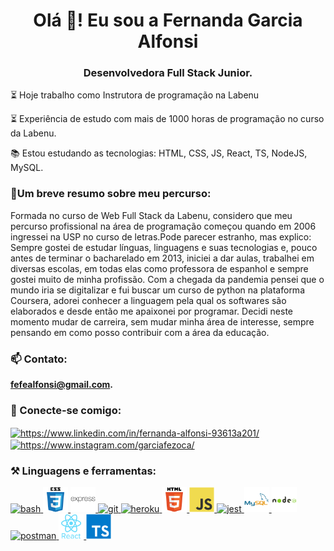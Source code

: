 <h1 align="center">Olá 👋! Eu sou a Fernanda Garcia Alfonsi</h1>
<h3 align="center">Desenvolvedora Full Stack Junior.</h3>

<p>⏳ Hoje trabalho como Instrutora de programação na Labenu<p>
<p>⏳ Experiência de estudo com mais de 1000 horas  de programação no curso da Labenu.<p>
<p>📚 Estou estudando as tecnologias: HTML, CSS, JS, React, TS, NodeJS, MySQL.<p>
  
  
<h3> 🚀Um breve resumo sobre meu percurso:</h3>


Formada no curso de Web Full Stack da Labenu, considero que meu percurso profissional na área de programação começou quando em 2006 ingressei na USP no curso de letras.Pode parecer estranho, mas explico: Sempre gostei de estudar línguas, linguagens e suas tecnologias e, pouco antes de terminar o bacharelado em 2013, iniciei a dar aulas, trabalhei em diversas escolas, em todas elas como professora de espanhol e sempre gostei muito de minha profissão. Com a chegada da pandemia pensei que o mundo iria se digitalizar e fui buscar um curso de python na plataforma Coursera,  adorei conhecer a  linguagem pela qual os softwares são elaborados e desde então me apaixonei por programar. Decidi neste momento mudar de carreira, sem mudar minha área de interesse, sempre pensando em como posso contribuir com a área da educação.


### 📫 Contato:
 **fefealfonsi@gmail.com.**

<h3 align="left"> 🧩 Conecte-se comigo:</h3>
<p align="left">
<a href="https://linkedin.com/in/https://www.linkedin.com/in/fernanda-alfonsi-93613a201/" target="blank"><img align="center" src="https://cdn.jsdelivr.net/npm/simple-icons@3.0.1/icons/linkedin.svg" alt="https://www.linkedin.com/in/fernanda-alfonsi-93613a201/" height="30" width="40" /></a>
<a href="https://instagram.com/https://www.instagram.com/garciafezoca/" target="blank"><img align="center" src="https://cdn.jsdelivr.net/npm/simple-icons@3.0.1/icons/instagram.svg" alt="https://www.instagram.com/garciafezoca/" height="30" width="40" /></a>
</p>

<h3 align="left">⚒️ Linguagens e ferramentas:</h3>
<p align="left"> <a href="https://www.gnu.org/software/bash/" target="_blank"> <img src="https://www.vectorlogo.zone/logos/gnu_bash/gnu_bash-icon.svg" alt="bash" width="40" height="40"/> </a> <a href="https://www.w3schools.com/css/" target="_blank"> <img src="https://raw.githubusercontent.com/devicons/devicon/master/icons/css3/css3-original-wordmark.svg" alt="css3" width="40" height="40"/> </a> <a href="https://expressjs.com" target="_blank"> <img src="https://raw.githubusercontent.com/devicons/devicon/master/icons/express/express-original-wordmark.svg" alt="express" width="40" height="40"/> </a> <a href="https://git-scm.com/" target="_blank"> <img src="https://www.vectorlogo.zone/logos/git-scm/git-scm-icon.svg" alt="git" width="40" height="40"/> </a> <a href="https://heroku.com" target="_blank"> <img src="https://www.vectorlogo.zone/logos/heroku/heroku-icon.svg" alt="heroku" width="40" height="40"/> </a> <a href="https://www.w3.org/html/" target="_blank"> <img src="https://raw.githubusercontent.com/devicons/devicon/master/icons/html5/html5-original-wordmark.svg" alt="html5" width="40" height="40"/> </a> <a href="https://developer.mozilla.org/en-US/docs/Web/JavaScript" target="_blank"> <img src="https://raw.githubusercontent.com/devicons/devicon/master/icons/javascript/javascript-original.svg" alt="javascript" width="40" height="40"/> </a> <a href="https://jestjs.io" target="_blank"> <img src="https://www.vectorlogo.zone/logos/jestjsio/jestjsio-icon.svg" alt="jest" width="40" height="40"/> </a> <a href="https://www.mysql.com/" target="_blank"> <img src="https://raw.githubusercontent.com/devicons/devicon/master/icons/mysql/mysql-original-wordmark.svg" alt="mysql" width="40" height="40"/> </a> <a href="https://nodejs.org" target="_blank"> <img src="https://raw.githubusercontent.com/devicons/devicon/master/icons/nodejs/nodejs-original-wordmark.svg" alt="nodejs" width="40" height="40"/> </a> <a href="https://postman.com" target="_blank"> <img src="https://www.vectorlogo.zone/logos/getpostman/getpostman-icon.svg" alt="postman" width="40" height="40"/> </a> <a href="https://reactjs.org/" target="_blank"> <img src="https://raw.githubusercontent.com/devicons/devicon/master/icons/react/react-original-wordmark.svg" alt="react" width="40" height="40"/> </a> <a href="https://www.typescriptlang.org/" target="_blank"> <img src="https://raw.githubusercontent.com/devicons/devicon/master/icons/typescript/typescript-original.svg" alt="typescript" width="40" height="40"/> </a> </p>
